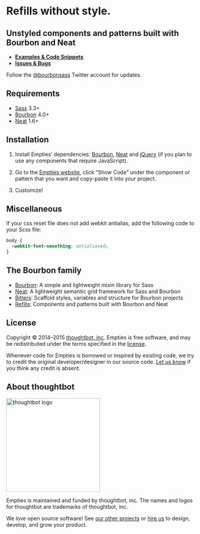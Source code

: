 # Refills without style. 

## Unstyled components and patterns built with Bourbon and Neat

- **[Examples & Code Snippets](http://empties.bourbon.io)**
- **[Issues & Bugs](https://github.com/thoughtbot/empties/issues)**

Follow the [@bourbonsass](https://twitter.com/bourbonsass) Twitter account
for updates.

## Requirements

- [Sass](https://github.com/sass/sass) 3.3+
- [Bourbon](https://github.com/thoughtbot/bourbon) 4.0+
- [Neat](https://github.com/thoughtbot/neat) 1.6+

## Installation

1. Install Empties’ dependencies: [Bourbon](https://github.com/thoughtbot/bourbon#installation), [Neat](https://github.com/thoughtbot/neat#installation) and [jQuery](http://jquery.com/download) (if you plan to use any components that require JavaScript).

2. Go to the [Empties website](http://empties.bourbon.io), click “Show Code” under the component or pattern that you want and copy-paste it into your project.

3. Customize!

## Miscellaneous

If your css reset file does not add webkit antialias, add the following code to your Scss file:

```css
body {
  -webkit-font-smoothing: antialiased;
}
```

## The Bourbon family

- [Bourbon](https://github.com/thoughtbot/bourbon): A simple and lightweight mixin library for Sass
- [Neat](https://github.com/thoughtbot/neat): A lightweight semantic grid framework for Sass and Bourbon
- [Bitters](https://github.com/thoughtbot/bitters): Scaffold styles, variables and structure for Bourbon projects
- [Refills](https://github.com/thoughtbot/refills): Components and patterns built with Bourbon and Neat

## License

Copyright © 2014–2015 [thoughtbot, inc](http://thoughtbot.com). Empties is free software, and may be redistributed under the terms specified in the [license](LICENSE.md).

Whenever code for Empties is borrowed or inspired by existing code, we try to credit the original developer/designer in our source code. [Let us know](mailto:design+bourbon@thoughtbot.com) if you think any credit is absent.

## About thoughtbot

[<img src="http://thoughtbot.github.io/images/signature.svg" width="250" alt="thoughtbot logo">][hire]

Empties is maintained and funded by thoughtbot, inc.
The names and logos for thoughtbot are trademarks of thoughtbot, inc.

We love open source software!
See [our other projects][community]
or [hire us][hire] to design, develop, and grow your product.

[community]: https://thoughtbot.com/community?utm_source=github
[hire]: https://thoughtbot.com/hire-us?utm_source=github
